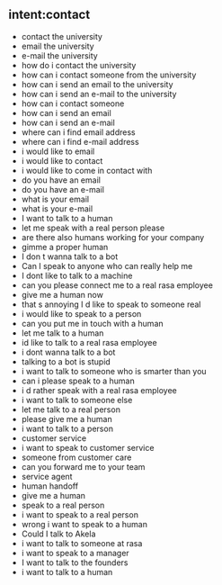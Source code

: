 ## intent:contact
- contact the university
- email the university
- e-mail the university
- how do i contact the university
- how can i contact someone from the university
- how can i send an email to the university
- how can i send an e-mail to the university
- how can i contact someone
- how can i send an email
- how can i send an e-mail
- where can i find email address
- where can i find e-mail address
- i would like to email
- i would like to contact
- i would like to come in contact with
- do you have an email
- do you have an e-mail
- what is your email
- what is your e-mail
- I want to talk to a human
- let me speak with a real person please
- are there also humans working for your company
- gimme a proper human
- I don t wanna talk to a bot
- Can I speak to anyone who can really help me
- I dont like to talk to a machine
- can you please connect me to a real rasa employee
- give me a human now
- that s annoying I d like to speak to someone real
- i would like to speak to a person
- can you put me in touch with a human
- let me talk to a human
- id like to talk to a real rasa employee
- i dont wanna talk to a bot
- talking to a bot is stupid
- i want to talk to someone who is smarter than you
- can i please speak to a human
- i d rather speak with a real rasa employee
- i want to talk to someone else
- let me talk to a real person
- please give me a human
- i want to talk to a person
- customer service
- i want to speak to customer service
- someone from customer care
- can you forward me to your team
- service agent
- human handoff
- give me a human
- speak to a real person
- i want to speak to a real person
- wrong i want to speak to a human
- Could I talk to Akela
- i want to talk to someone at rasa
- i want to speak to a manager
- I want to talk to the founders
- i want to talk to a human
